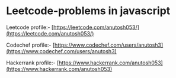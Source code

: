 # Leetcode-problems in javascript

Leetcode profile:- [https://leetcode.com/anutosh053/](https://leetcode.com/anutosh053/)  

Codechef profile:- [https://www.codechef.com/users/anutosh3](https://www.codechef.com/users/anutosh3)

Hackerrank profile:- [https://www.hackerrank.com/anutosh053](https://www.hackerrank.com/anutosh053)
